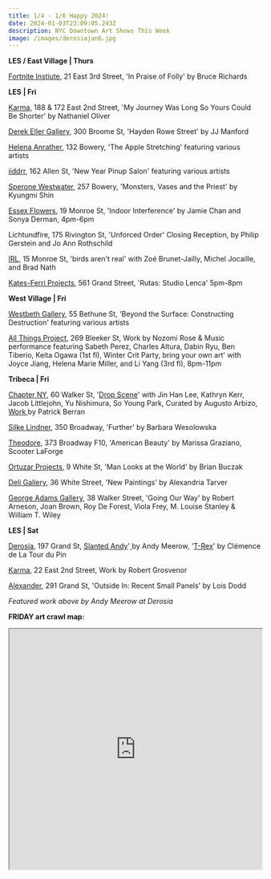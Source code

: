 ```yaml
---
title: 1/4 - 1/6 Happy 2024!
date: 2024-01-03T23:09:05.243Z
description: NYC Downtown Art Shows This Week
image: /images/derosiajan6.jpg
---
```

**LES / East Village | Thurs**

[Fortnite Instiute](https://fortnight.institute/exhibitions/81-bruce-richards-in-praise-of-folly/), 21 East 3rd Street, 'In Praise of Folly' by Bruce Richards

**LES** **\| Fri**

[Karma](https://karmakarma.org/exhibitions/nathaniel-oliver-2024/), 188 & 172 East 2nd Street, 'My Journey Was Long So Yours Could Be Shorter' by Nathaniel Oliver

[Derek Eller Gallery](https://www.derekeller.com/), 300 Broome St, 'Hayden Rowe Street' by JJ Manford

[Helena Anrather](https://helenaanrather.com/exhibition/the-apple-stretching/), 132 Bowery, 'The Apple Stretching' featuring various artists

[iiddrr](https://iidrr.com/), 162 Allen St, 'New Year Pinup Salon' featuring various artists

[Sperone Westwater](https://www.speronewestwater.com/exhibitions/kyungmi-shin), 257 Bowery, 'Monsters, Vases and the Priest' by Kyungmi Shin

[Essex Flowers](https://essexflowers.us/JAMIE-CHAN-and-SONYA-DERMAN-INDOOR-INTERFERENCE), 19 Monroe St, 'Indoor Interference' by Jamie Chan and Sonya Derman, 4pm-6pm

L﻿ichtundfire, 175 Rivington St, 'Unforced Order' Closing Reception, by Philip Gerstein and Jo Ann Rothschild

[I﻿RL](https://www.instagram.com/irl.nyc), 15 Monroe St, 'birds aren't real' with Zoé Brunet-Jailly, Michel Jocaille, and Brad Nath

[Kates-Ferri Projects](https://www.katesferriprojects.com/studio-lenca), 561 Grand Street, 'Rutas: Studio Lenca' 5pm-8pm

**West Village | Fri**

[Westbeth Gallery](https://westbeth.org/event/beyond-the-surface-constructing-destructiongroup-show/), 55 Bethune St, 'Beyond the Surface: Constructing Destruction' featuring various artists

[All Things Project](http://www.instagram.com/galleryatp), 269 Bleeker St, Work by Nozomi Rose & Music performance featuring Sabeth Perez, Charles Altura, Dabin Ryu, Ben Tiberio, Keita Ogawa (1st fl), Winter Crit Party, bring your own art' with Joyce Jiang, Helena Marie Miller, and Li Yang (3rd fl), 8pm-11pm 

**T﻿ribeca | Fri**

[Chapter NY](https://chapter-ny.com/), 60 Walker St, '[Drop Scene](https://chapter-ny.com/exhibitions/drop-scene/)' with Jin Han Lee, Kathryn Kerr, Jacob Littlejohn, Yu Nishimura, So Young Park, Curated by Augusto Arbizo, [Work ](https://chapter-ny.com/exhibitions/patrick-berran-2024/)by Patrick Berran

[Silke Lindner](https://www.silkelindner.com/), 350 Broadway, 'Further' by Barbara Wesolowska

[Theodore](https://www.theodoreart.com), 373 Broadway F10, 'American Beauty' by Marissa Graziano, Scooter LaForge

[Ortuzar Projects](https://www.ortuzarprojects.com/exhibitions/man-looks-at-the-world), 9 White St, 'Man Looks at the World' by Brian Buczak

[Deli Gallery](https://deligallery.com/Alexandria-Tarver-New-Paintings-2024), 36 White Street, 'New Paintings' by Alexandria Tarver

[George Adams Gallery](https://www.georgeadamsgallery.com/exhibitions/going-our-way), 38 Walker Street, 'Going Our Way' by Robert Arneson, Joan Brown, Roy De Forest, Viola Frey, M. Louise Stanley & William T. Wiley

**L﻿ES | Sat**

[Derosia](https://www.derosia.nyc/exhibitions), 197 Grand St, [](https://www.derosia.nyc/exhibitions/andy-meerow)[Slanted Andy](https://derosia.nyc/exhibitions/slanted-andy)'[ ](https://www.derosia.nyc/exhibitions/andy-meerow)by Andy Meerow, '[T﻿-Rex](https://derosia.nyc/exhibitions/t-rex)' by Clémence de La Tour du Pin

[Karma](https://karmakarma.org/exhibitions/robert-grosvenor-ny-2024/), 22 East 2nd Street, Work by Robert Grosvenor

[Alexander](https://www.alexandregallery.com/exhibitions/lois-dodd21), 291 Grand St, 'Outside In: Recent Small Panels' by Lois Dodd

*F﻿eatured work above by Andy Meerow at Derosia*

**F﻿RIDAY art crawl map:**

<iframe src="https://www.google.com/maps/d/u/1/embed?mid=1YgcsNYMIz2PP60c9BrKD37-IsYSXv3o&ehbc=2E312F" width="100%" height="480"></iframe>